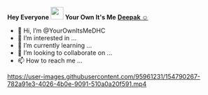 **Hey Everyone**  <img src="https://github.com/TheDudeThatCode/TheDudeThatCode/blob/master/Assets/Hi.gif" width="29px"> **Your Own It's Me** [**Deepak ☺**](https://linktr.ee/DeepakChourasiya) 

- 👋 Hi, I’m @YourOwnItsMeDHC
- 👀 I’m interested in ...
- 🌱 I’m currently learning ...
- 💞️ I’m looking to collaborate on ...
- 📫 How to reach me ...

<!---
YourOwnItsMeDHC/YourOwnItsMeDHC is a ✨ special ✨ repository because its `README.md` (this file) appears on your GitHub profile.
You can click the Preview link to take a look at your changes.
--->





https://user-images.githubusercontent.com/95961231/154790267-782a91e3-4026-4b0e-9091-510a0a20f591.mp4

